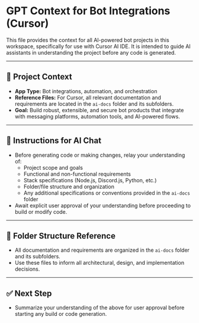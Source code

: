 # GPT Context for Bot Integrations (Cursor)

This file provides the context for all AI-powered bot projects in this workspace, specifically for use with Cursor AI IDE. It is intended to guide AI assistants in understanding the project before any code is generated.

---

## 📖 Project Context
- **App Type:** Bot integrations, automation, and orchestration
- **Reference Files:** For Cursor, all relevant documentation and requirements are located in the `ai-docs` folder and its subfolders.
- **Goal:** Build robust, extensible, and secure bot products that integrate with messaging platforms, automation tools, and AI-powered flows.

---

## 📝 Instructions for AI Chat
- Before generating code or making changes, relay your understanding of:
  - Project scope and goals
  - Functional and non-functional requirements
  - Stack specifications (Node.js, Discord.js, Python, etc.)
  - Folder/file structure and organization
  - Any additional specifications or conventions provided in the `ai-docs` folder
- Await explicit user approval of your understanding before proceeding to build or modify code.

---

## 📂 Folder Structure Reference
- All documentation and requirements are organized in the `ai-docs` folder and its subfolders.
- Use these files to inform all architectural, design, and implementation decisions.

---

## ✅ Next Step
- Summarize your understanding of the above for user approval before starting any build or code generation. 